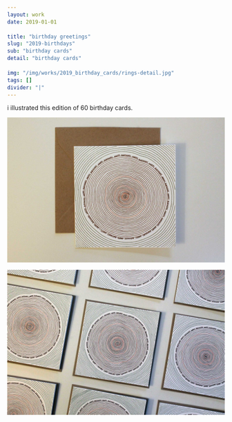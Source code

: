 ```yaml
---
layout: work
date: 2019-01-01

title: "birthday greetings"
slug: "2019-birthdays"
sub: "birthday cards"
detail: "birthday cards"

img: "/img/works/2019_birthday_cards/rings-detail.jpg"
tags: []
divider: "|"
---
```


i illustrated this edition of 60 birthday cards.

![birthday cards](/img/works/2019_birthday_cards/single-card.jpg)

![birthday cards](/img/works/2019_birthday_cards/card-grid.jpg)
